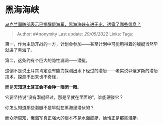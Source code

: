 # 黑海海峡
[乌克兰国防部表示已提醒俄海军，黑海海峡有进无出，透露了哪些信息？](https://www.zhihu.com/question/528314396/answer/2496695103)

> Author: #Anonymity
> Last update: *29/05/2022*
> Links:
> Tags:

第一，作为主动开战的一方，计划会参加——甚至计划中可能用得着的舰艇当然早就进了黑海了。

第二，这条约有个巨大的隐性漏洞——潜艇。

这倒不是说土耳其肯定没有能力探测出水下经过的潜艇——老实说以俄罗斯的潜艇技术，探测不出来也不奇怪，

而是**天知道土耳其会不会睁一眼闭一眼**。

它要坚持说“没有潜艇经过，那是早就在里面的”，谁能硬驳它？

你怎么知道那些潜艇不是早就在黑海里潜伏的？

而众所周知，俄海军真正强大的根本不是水面舰艇，恰恰正是那些潜艇。
